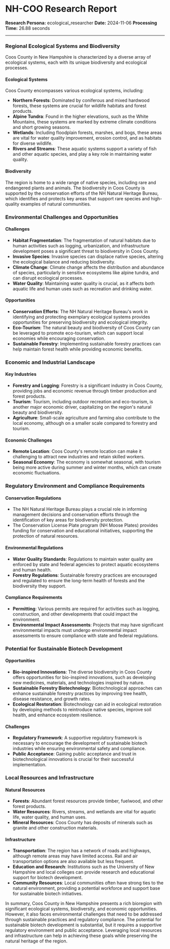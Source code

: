 # NH-COO Research Report

**Research Persona:** ecological_researcher
**Date:** 2024-11-06
**Processing Time:** 26.88 seconds

---

### Regional Ecological Systems and Biodiversity

Coos County in New Hampshire is characterized by a diverse array of ecological systems, each with its unique biodiversity and ecological processes.

#### Ecological Systems
Coos County encompasses various ecological systems, including:
- **Northern Forests**: Dominated by coniferous and mixed hardwood forests, these systems are crucial for wildlife habitats and forest products.
- **Alpine Tundra**: Found in the higher elevations, such as the White Mountains, these systems are marked by extreme climate conditions and short growing seasons.
- **Wetlands**: Including floodplain forests, marshes, and bogs, these areas are vital for water quality improvement, erosion control, and as habitats for diverse wildlife.
- **Rivers and Streams**: These aquatic systems support a variety of fish and other aquatic species, and play a key role in maintaining water quality.

#### Biodiversity
The region is home to a wide range of native species, including rare and endangered plants and animals. The biodiversity in Coos County is supported by the conservation efforts of the NH Natural Heritage Bureau, which identifies and protects key areas that support rare species and high-quality examples of natural communities.

### Environmental Challenges and Opportunities

#### Challenges
- **Habitat Fragmentation**: The fragmentation of natural habitats due to human activities such as logging, urbanization, and infrastructure development poses a significant threat to biodiversity in Coos County.
- **Invasive Species**: Invasive species can displace native species, altering the ecological balance and reducing biodiversity.
- **Climate Change**: Climate change affects the distribution and abundance of species, particularly in sensitive ecosystems like alpine tundra, and can disrupt ecological processes.
- **Water Quality**: Maintaining water quality is crucial, as it affects both aquatic life and human uses such as recreation and drinking water.

#### Opportunities
- **Conservation Efforts**: The NH Natural Heritage Bureau's work in identifying and protecting exemplary ecological systems provides opportunities for preserving biodiversity and ecological integrity.
- **Eco-Tourism**: The natural beauty and biodiversity of Coos County can be leveraged to promote eco-tourism, which can support local economies while encouraging conservation.
- **Sustainable Forestry**: Implementing sustainable forestry practices can help maintain forest health while providing economic benefits.

### Economic and Industrial Landscape

#### Key Industries
- **Forestry and Logging**: Forestry is a significant industry in Coos County, providing jobs and economic revenue through timber production and forest products.
- **Tourism**: Tourism, including outdoor recreation and eco-tourism, is another major economic driver, capitalizing on the region's natural beauty and biodiversity.
- **Agriculture**: Small-scale agriculture and farming also contribute to the local economy, although on a smaller scale compared to forestry and tourism.

#### Economic Challenges
- **Remote Location**: Coos County's remote location can make it challenging to attract new industries and retain skilled workers.
- **Seasonal Economy**: The economy is somewhat seasonal, with tourism being more active during summer and winter months, which can create economic fluctuations.

### Regulatory Environment and Compliance Requirements

#### Conservation Regulations
- The NH Natural Heritage Bureau plays a crucial role in informing management decisions and conservation efforts through the identification of key areas for biodiversity protection.
- The Conservation License Plate program (NH Moose Plates) provides funding for conservation and educational initiatives, supporting the protection of natural resources.

#### Environmental Regulations
- **Water Quality Standards**: Regulations to maintain water quality are enforced by state and federal agencies to protect aquatic ecosystems and human health.
- **Forestry Regulations**: Sustainable forestry practices are encouraged and regulated to ensure the long-term health of forests and the biodiversity they support.

#### Compliance Requirements
- **Permitting**: Various permits are required for activities such as logging, construction, and other developments that could impact the environment.
- **Environmental Impact Assessments**: Projects that may have significant environmental impacts must undergo environmental impact assessments to ensure compliance with state and federal regulations.

### Potential for Sustainable Biotech Development

#### Opportunities
- **Bio-inspired Innovations**: The diverse biodiversity in Coos County offers opportunities for bio-inspired innovations, such as developing new medicines, materials, and technologies inspired by nature.
- **Sustainable Forestry Biotechnology**: Biotechnological approaches can enhance sustainable forestry practices by improving tree health, disease resistance, and growth rates.
- **Ecological Restoration**: Biotechnology can aid in ecological restoration by developing methods to reintroduce native species, improve soil health, and enhance ecosystem resilience.

#### Challenges
- **Regulatory Framework**: A supportive regulatory framework is necessary to encourage the development of sustainable biotech industries while ensuring environmental safety and compliance.
- **Public Acceptance**: Gaining public acceptance and trust in biotechnological innovations is crucial for their successful implementation.

### Local Resources and Infrastructure

#### Natural Resources
- **Forests**: Abundant forest resources provide timber, fuelwood, and other forest products.
- **Water Resources**: Rivers, streams, and wetlands are vital for aquatic life, water quality, and human uses.
- **Mineral Resources**: Coos County has deposits of minerals such as granite and other construction materials.

#### Infrastructure
- **Transportation**: The region has a network of roads and highways, although remote areas may have limited access. Rail and air transportation options are also available but less frequent.
- **Education and Research**: Institutions such as the University of New Hampshire and local colleges can provide research and educational support for biotech development.
- **Community Resources**: Local communities often have strong ties to the natural environment, providing a potential workforce and support base for sustainable biotech initiatives.

In summary, Coos County in New Hampshire presents a rich bioregion with significant ecological systems, biodiversity, and economic opportunities. However, it also faces environmental challenges that need to be addressed through sustainable practices and regulatory compliance. The potential for sustainable biotech development is substantial, but it requires a supportive regulatory environment and public acceptance. Leveraging local resources and infrastructure can help in achieving these goals while preserving the natural heritage of the region.